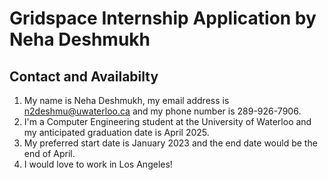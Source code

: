 # Gridspace Internship Application by Neha Deshmukh

## Contact and Availabilty

1. My name is Neha Deshmukh, my email address is n2deshmu@uwaterloo.ca and my phone number is 289-926-7906.
2. I'm a Computer Engineering student at the University of Waterloo and my anticipated graduation date is April 2025.
3. My preferred start date is January 2023 and the end date would be the end of April.
4. I would love to work in Los Angeles!
